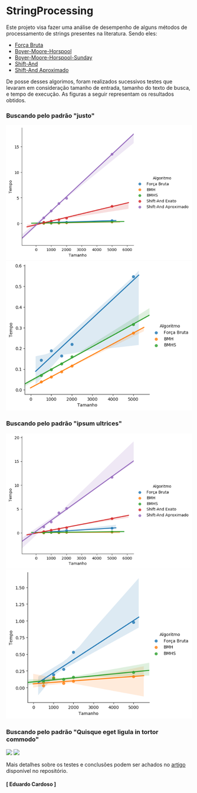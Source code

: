 # StringProcessing

Este projeto visa fazer uma análise de desempenho de alguns métodos de processamento de strings presentes na literatura. Sendo eles:

  - [Força Bruta](algoritmos/forca_bruta.py)
  - [Boyer-Moore-Horspool](algoritmos/bmh.py)
  - [Boyer-Moore-Horspool-Sunday](algoritmos/bmhs.py)
  - [Shift-And](algoritmos/shift_and.py) 
  - [Shift-And Aproximado](algoritmos/shift_and_aprox)
  
De posse desses algorimos, foram realizados sucessivos testes que levaram em consideração tamanho de entrada, tamanho do texto de busca, e tempo de execução. As figuras a seguir representam os resultados obtidos.

### Buscando pelo padrão "justo"

![](figuras/figura8-1(justo).png)
![](figuras/figura8-3(justo).png)

### Buscando pelo padrão "ipsum ultrices"

![](figuras/figura10-1(ipsum%20ultrices).png)
![](figuras/figura10-3(ipsum%20ultrices).png)

### Buscando pelo padrão "Quisque eget ligula in tortor commodo"

![](figuras/figura9-1(Quisque%20eget%20ligula%20in%20torto%20commodo).png)
![](figuras/figura9-3(Quisque%20eget%20ligula%20in%20torto%20commodo).png)


Mais detalhes sobre os testes e conclusões podem ser achados no [artigo](artigo.pdf) disponível no repositório.

#### [ Eduardo Cardoso ]
